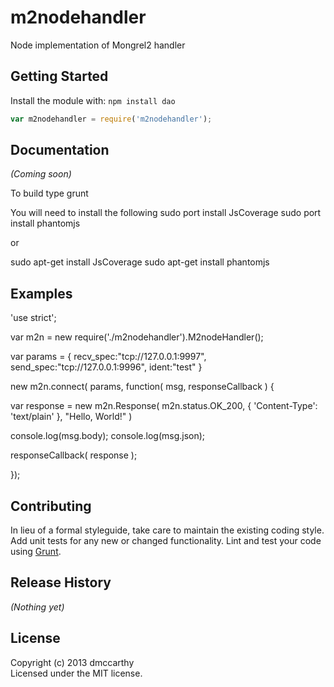 # m2nodehandler

Node implementation of Mongrel2 handler

## Getting Started
Install the module with: `npm install dao`

```javascript
var m2nodehandler = require('m2nodehandler');

```

## Documentation
_(Coming soon)_

To build type grunt

You will need to install the following
sudo port install JsCoverage
sudo port install phantomjs

or

sudo apt-get install JsCoverage
sudo apt-get install phantomjs


## Examples
'use strict';

var m2n = new require('./m2nodehandler').M2nodeHandler();


var params = { recv_spec:"tcp://127.0.0.1:9997",
               send_spec:"tcp://127.0.0.1:9996",
               ident:"test" }


new m2n.connect( params, function( msg, responseCallback ) {

   var response = new m2n.Response( m2n.status.OK_200, { 'Content-Type': 'text/plain' }, "Hello, World!" )

   console.log(msg.body);
   console.log(msg.json);

   responseCallback( response );

});

## Contributing
In lieu of a formal styleguide, take care to maintain the existing coding style. Add unit tests for any new or changed functionality. Lint and test your code using [Grunt](http://gruntjs.com/).

## Release History
_(Nothing yet)_

## License
Copyright (c) 2013 dmccarthy  
Licensed under the MIT license.
